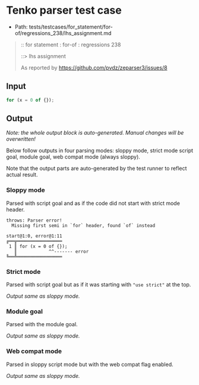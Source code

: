 # Tenko parser test case

- Path: tests/testcases/for_statement/for-of/regressions_238/lhs_assignment.md

> :: for statement : for-of : regressions 238
>
> ::> lhs assignment
>
> As reported by https://github.com/pvdz/zeparser3/issues/8

## Input

`````js
for (x = 0 of {});
`````

## Output

_Note: the whole output block is auto-generated. Manual changes will be overwritten!_

Below follow outputs in four parsing modes: sloppy mode, strict mode script goal, module goal, web compat mode (always sloppy).

Note that the output parts are auto-generated by the test runner to reflect actual result.

### Sloppy mode

Parsed with script goal and as if the code did not start with strict mode header.

`````
throws: Parser error!
  Missing first semi in `for` header, found `of` instead

start@1:0, error@1:11
╔══╦═════════════════
 1 ║ for (x = 0 of {});
   ║            ^^------- error
╚══╩═════════════════

`````

### Strict mode

Parsed with script goal but as if it was starting with `"use strict"` at the top.

_Output same as sloppy mode._

### Module goal

Parsed with the module goal.

_Output same as sloppy mode._

### Web compat mode

Parsed in sloppy script mode but with the web compat flag enabled.

_Output same as sloppy mode._
